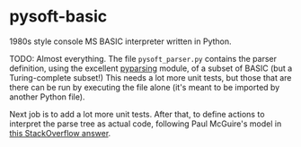 pysoft-basic
============

1980s style console MS BASIC interpreter written in Python.

TODO: Almost everything.  The file `pysoft_parser.py` contains the parser
definition, using the excellent
[pyparsing](http://www.onlamp.com/pub/a/python/2006/01/26/pyparsing.html?page=1)
module, of a subset of BASIC (but a Turing-complete subset!)  This
needs a lot more unit tests, but those that are there can be run by
executing the file alone (it's meant to be imported by another Python
file).

Next job is to add a lot more unit tests.  After that,
to define actions to interpret the parse tree as actual code,
following Paul McGuire's model in [this StackOverflow answer](http://stackoverflow.com/questions/15154375/how-do-you-parse-node-and-node-relationships-in-pyparsing).
